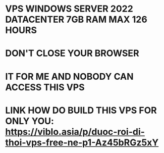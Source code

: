 # VPS WINDOWS SERVER 2022 DATACENTER 7GB RAM MAX 126 HOURS
# DON'T CLOSE YOUR BROWSER
# IT FOR ME AND NOBODY CAN ACCESS THIS VPS
# LINK HOW DO BUILD THIS VPS FOR ONLY YOU: https://viblo.asia/p/duoc-roi-di-thoi-vps-free-ne-p1-Az45bRGz5xY
